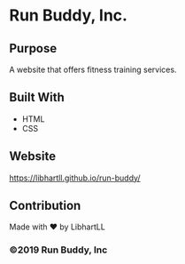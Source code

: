 # Run Buddy, Inc.


## Purpose
A website that offers fitness training services. 

## Built With
* HTML
* CSS

## Website
https://libhartll.github.io/run-buddy/

## Contribution

Made with ❤️ by LibhartLL

### ©️2019 Run Buddy, Inc 

